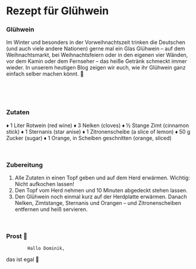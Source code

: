 # Rezept für Glühwein

[](http://www.jabbalab.com/blog/wp-content/uploads/2013/12/Fotolia_58514271_Subscription_Monthly_M.jpg)

### Glühwein

Im Winter und besonders in der Vorweihnachtszeit trinken die Deutschen (und auch viele andere Nationen) gerne mal ein Glas Glühwein – auf dem Weihnachtsmarkt, bei Weihnachtsfeiern oder in den eigenen vier Wänden, vor dem Kamin oder dem Fernseher – das heiße Getränk schmeckt immer wieder. In unserem heutigen Blog zeigen wir euch, wie ihr Glühwein ganz einfach selber machen könnt. 🙂

 

 

### Zutaten

♦ 1 Liter Rotwein (red wine)
♦ 3 Nelken (cloves)
♦ ½ Stange Zimt (cinnamon stick)
♦ 1 Sternanis (star anise)
♦ 1 Zitronenscheibe (a slice of lemon)
♦ 50 g Zucker (sugar)
♦ 1 Orange, in Scheiben geschnitten (orange, sliced)

 

### Zubereitung

1. Alle Zutaten in einen Topf geben und auf dem Herd erwärmen. Wichtig: Nicht aufkochen lassen!
2. Den Topf vom Herd nehmen und 10 Minuten abgedeckt stehen lassen.
3. Den Glühwein noch einmal kurz auf der Herdplatte erwärmen. Danach Nelken, Zimtstange, Sternanis und Orangen – und Zitronenscheiben entfernen und heiß servieren.

 

### Prost 🙂

                    


        
        
            Hallo Dominik,
das ist egal 🙂

        

    
